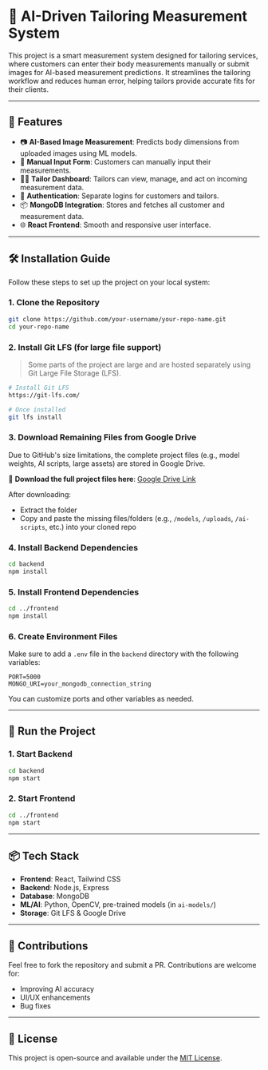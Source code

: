 
# 🎯 AI-Driven Tailoring Measurement System

This project is a smart measurement system designed for tailoring services, where customers can enter their body measurements manually or submit images for AI-based measurement predictions. It streamlines the tailoring workflow and reduces human error, helping tailors provide accurate fits for their clients.

---

## 🚀 Features

- 📷 **AI-Based Image Measurement**: Predicts body dimensions from uploaded images using ML models.
- 🧵 **Manual Input Form**: Customers can manually input their measurements.
- 👨‍🏫 **Tailor Dashboard**: Tailors can view, manage, and act on incoming measurement data.
- 🔐 **Authentication**: Separate logins for customers and tailors.
- 📦 **MongoDB Integration**: Stores and fetches all customer and measurement data.
- 🌐 **React Frontend**: Smooth and responsive user interface.

---

## 🛠 Installation Guide

Follow these steps to set up the project on your local system:

### 1. Clone the Repository
```bash
git clone https://github.com/your-username/your-repo-name.git
cd your-repo-name
````

### 2. Install Git LFS (for large file support)

> Some parts of the project are large and are hosted separately using Git Large File Storage (LFS).

```bash
# Install Git LFS
https://git-lfs.com/

# Once installed
git lfs install
```

### 3. Download Remaining Files from Google Drive

Due to GitHub's size limitations, the complete project files (e.g., model weights, AI scripts, large assets) are stored in Google Drive.

🔗 **Download the full project files here**: [Google Drive Link]([https://drive.google.com/your-download-link](https://drive.google.com/drive/folders/1VkXjLzHTr7LRP3S5m4pXIR-dcHl4vxjT?usp=drive_link))

After downloading:

* Extract the folder
* Copy and paste the missing files/folders (e.g., `/models`, `/uploads`, `/ai-scripts`, etc.) into your cloned repo

### 4. Install Backend Dependencies

```bash
cd backend
npm install
```

### 5. Install Frontend Dependencies

```bash
cd ../frontend
npm install
```

### 6. Create Environment Files

Make sure to add a `.env` file in the `backend` directory with the following variables:

```env
PORT=5000
MONGO_URI=your_mongodb_connection_string
```

You can customize ports and other variables as needed.

---

## 🏃 Run the Project

### 1. Start Backend

```bash
cd backend
npm start
```

### 2. Start Frontend

```bash
cd ../frontend
npm start
```

---

## 📦 Tech Stack

* **Frontend**: React, Tailwind CSS
* **Backend**: Node.js, Express
* **Database**: MongoDB
* **ML/AI**: Python, OpenCV, pre-trained models (in `ai-models/`)
* **Storage**: Git LFS & Google Drive

---

## 🙌 Contributions

Feel free to fork the repository and submit a PR. Contributions are welcome for:

* Improving AI accuracy
* UI/UX enhancements
* Bug fixes

---

## 📄 License

This project is open-source and available under the [MIT License](LICENSE).

